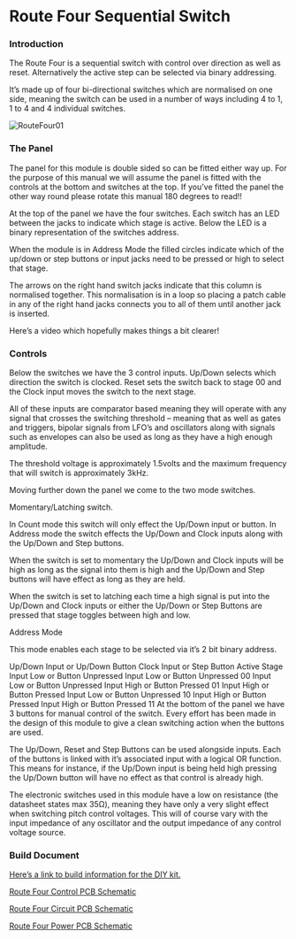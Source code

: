 # Route Four Sequential Switch

### Introduction

The Route Four is a sequential switch with control over direction as well as reset. Alternatively the active step can be selected via binary addressing.

It’s made up of four bi-directional switches which are normalised on one side, meaning the switch can be used in a number of ways including 4 to 1, 1 to 4 and 4 individual switches.

![RouteFour01](https://user-images.githubusercontent.com/14010890/227321097-7448b3f8-9711-4ef5-9bbc-f59fdb2e2f44.png)

### The Panel
The panel for this module is double sided so can be fitted either way up. For the purpose of this manual we will assume the panel is fitted with the controls at the bottom and switches at the top. If you’ve fitted the panel the other way round please rotate this manual 180 degrees to read!!

At the top of the panel we have the four switches. Each switch has an LED between the jacks to indicate which stage is active. Below the LED is a binary representation of the switches address.

When the module is in Address Mode the filled circles indicate which of the up/down or step buttons or input jacks need to be pressed or high to select that stage.

The arrows on the right hand switch jacks indicate that this column is normalised together. This normalisation is in a loop so placing a patch cable in any of the right hand jacks connects you to all of them until another jack is inserted.

Here’s a video which hopefully makes things a bit clearer!


### Controls
Below the switches we have the 3 control inputs. Up/Down selects which direction the switch is clocked. Reset sets the switch back to stage 00 and the Clock input moves the switch to the next stage.

All of these inputs are comparator based meaning they will operate with any signal that crosses the switching threshold – meaning that as well as gates and triggers, bipolar signals from LFO’s and oscillators along with signals such as envelopes can also be used as long as they have a high enough amplitude.

The threshold voltage is approximately 1.5volts and the maximum frequency that will switch is approximately 3kHz.

Moving further down the panel we come to the two mode switches.

Momentary/Latching switch.

In Count mode this switch will only effect the Up/Down input or button. In Address mode the switch effects the Up/Down and Clock inputs along with the Up/Down and Step buttons.

When the switch is set to momentary the Up/Down and Clock inputs will be high as long as the signal into them is high and the Up/Down and Step buttons will have effect as long as they are held.

When the switch is set to latching each time a high signal is put into the Up/Down and Clock inputs or either the Up/Down or Step Buttons are pressed that stage toggles between high and low.

Address Mode

This mode enables each stage to be selected via it’s 2 bit binary address.

Up/Down Input or Up/Down Button	Clock Input or Step Button	Active Stage
Input Low or Button Unpressed	Input Low or Button Unpressed	00
Input Low or Button Unpressed	Input High or Button Pressed	01
Input High or Button Pressed	Input Low or Button Unpressed	10
Input High or Button Pressed	Input High or Button Pressed	11
At the bottom of the panel we have 3 buttons for manual control of the switch. Every effort has been made in the design of this module to give a clean switching action when the buttons are used.

The Up/Down, Reset and Step Buttons can be used alongside inputs. Each of the buttons is linked with it’s associated input with a logical OR function. This means for instance, if the Up/Down input is being held high pressing the Up/Down button will have no effect as that control is already high. 

The electronic switches used in this module have a low on resistance (the datasheet states max 35Ω), meaning they have only a very slight effect when switching pitch control voltages. This will of course vary with the input impedance of any oscillator and the output impedance of any control voltage source.

### Build Document
[Here’s a link to build information for the DIY kit.](https://docs.google.com/spreadsheets/d/1wg_cqzuiyMHKkDE1c4eYfdx2wnnBMyvDsO1Q1nh9thw/edit?usp=sharing)

[Route Four Control PCB Schematic](https://drive.google.com/file/d/1SEDUfgUpgz0OHHfbPysNAR-r1CHpate0/view?usp=sharing)

[Route Four Circuit PCB Schematic](https://drive.google.com/file/d/1UQmjEb9ceqT8M1Nsj4mG_63FK3dNioVL/view?usp=sharing)

[Route Four Power PCB Schematic](https://drive.google.com/file/d/1siXZ0h-GG-4yiGUy0K7xZ9Q8PY5frM8F/view?usp=sharing)
